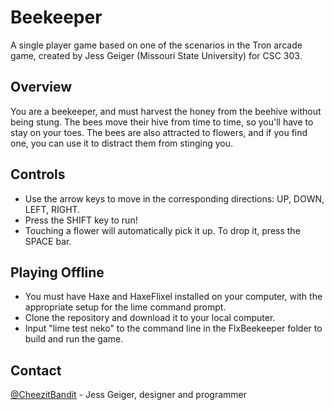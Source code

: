 # Beekeeper

A single player game based on one of the scenarios in the Tron arcade game, created
by Jess Geiger (Missouri State University) for CSC 303.

## Overview

You are a beekeeper, and must harvest the honey from the beehive without being stung. The bees move their hive from time to time, so you'll have to stay on your toes. The bees are also attracted to flowers, and if you find one, you can use it to distract them from stinging you.

## Controls
* Use the arrow keys to move in the corresponding directions: UP, DOWN, LEFT, RIGHT.
* Press the SHIFT key to run!
* Touching a flower will automatically pick it up. To drop it, press the SPACE bar.

## Playing Offline
* You must have Haxe and HaxeFlixel installed on your computer, with the appropriate setup for the lime command prompt.
* Clone the repository and download it to your local computer.
* Input "lime test neko" to the command line in the FlxBeekeeper folder to build and run the game.

## Contact
[@CheezitBandit](https://github.com/CheezitBandit) - Jess Geiger, designer and programmer

